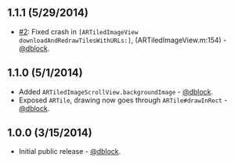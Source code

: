 ## 1.1.1 (5/29/2014)

* [#2](https://github.com/dblock/ARTiledImageView/issues/2): Fixed crash in `[ARTiledImageView downloadAndRedrawTilesWithURLs:]`, (ARTiledImageView.m:154) - [@dblock](https://github.com/dblock).

## 1.1.0 (5/1/2014)

* Added `ARTiledImageScrollView.backgroundImage` - [@dblock](https://github.com/dblock).
* Exposed `ARTile`, drawing now goes through `ARTile#drawInRect` - [@dblock](https://github.com/dblock).

## 1.0.0 (3/15/2014)

* Initial public release - [@dblock](https://github.com/dblock).
